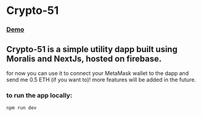 # Crypto-51

### [Demo](https://crypto-51.web.app/)
## Crypto-51 is a simple utility dapp built using Moralis and NextJs, hosted on firebase.

for now you can use it to connect your MetaMask wallet to the dapp and send me 0.5 ETH (if you want to)!
more features will be added in the future.

### to run the app locally:
```bash
npm run dev

```
